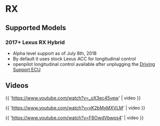 # RX

## Supported Models

### 2017+ Lexus RX Hybrid

- Alpha level support as of July 8th, 2018
- By default it uses stock Lexus ACC for longitudinal control
- openpilot longitudinal control available after unplugging the [Driving Support ECU](https://community.comma.ai/wiki/index.php/Toyota#Lexus_RX_hybrid)

## Videos

{{ 'https://www.youtube.com/watch?v=_oX3ec45yew' | video }}

{{ 'https://www.youtube.com/watch?v=vK2bMxMXVLM' | video }}

{{ 'https://www.youtube.com/watch?v=F8OwdVbwps4' | video }}